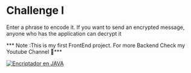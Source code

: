 <h1>Challenge I</h1>
<p>Enter a phrase to encode it. If you want to send an encrypted message, anyone who has the application can decrypt it</p>


<p>*** Note :This is my first FrontEnd project. For more Backend Check my Youtube Channel 👀***</p>

[![Encriptador en JAVA](https://img.youtube.com/vi/BU-kfyttnrIE/0.jpg)](https://www.youtube.com/watch?v=BU-kfyttnrIE)


<!---
EduardoCruzDev
--->
